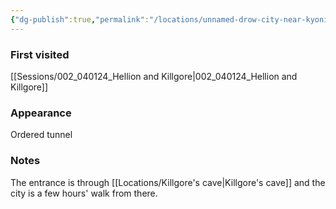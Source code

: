 ```yaml
---
{"dg-publish":true,"permalink":"/locations/unnamed-drow-city-near-kyonin/","tags":["location"],"noteIcon":"location","created":"2024-01-05T18:49:38.652+01:00","updated":"2024-01-06T10:18:45.502+01:00"}
---
```


### First visited
[[Sessions/002_040124_Hellion and Killgore\|002_040124_Hellion and Killgore]]
### Appearance
Ordered tunnel
### Notes
The entrance is through [[Locations/Killgore's cave\|Killgore's cave]] and the city is a few hours' walk from there.